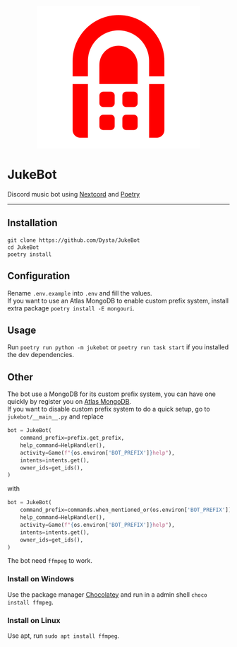 <div align="center">

[![JukeBot](juke-logo.png)](#readme)
</div>

# JukeBot
Discord music bot using [Nextcord](https://github.com/nextcord/nextcord/) and [Poetry](https://python-poetry.org/)
___

## Installation
```
git clone https://github.com/Dysta/JukeBot 
cd JukeBot
poetry install
```

## Configuration
Rename `.env.example` into `.env` and fill the values. \
If you want to use an Atlas MongoDB to enable custom prefix system, install extra package `poetry install -E mongouri`.

## Usage
Run `poetry run python -m jukebot` or `poetry run task start` if you installed the dev dependencies.

## Other
The bot use a MongoDB for its custom prefix system, you can have one quickly by register you on [Atlas MongoDB](https://www.mongodb.com/atlas). \
If you want to disable custom prefix system to do a quick setup, go to `jukebot/__main__.py` and replace
```py
bot = JukeBot(
    command_prefix=prefix.get_prefix,
    help_command=HelpHandler(),
    activity=Game(f"{os.environ['BOT_PREFIX']}help"),
    intents=intents.get(),
    owner_ids=get_ids(),
)
```
with
```py
bot = JukeBot(
    command_prefix=commands.when_mentioned_or(os.environ['BOT_PREFIX']),
    help_command=HelpHandler(),
    activity=Game(f"{os.environ['BOT_PREFIX']}help"),
    intents=intents.get(),
    owner_ids=get_ids(),
)
```


The bot need `ffmpeg` to work.
### Install on Windows
Use the package manager [Chocolatey](https://community.chocolatey.org/) and run in a admin shell `choco install ffmpeg`.

### Install on Linux
Use apt, run `sudo apt install ffmpeg`.
